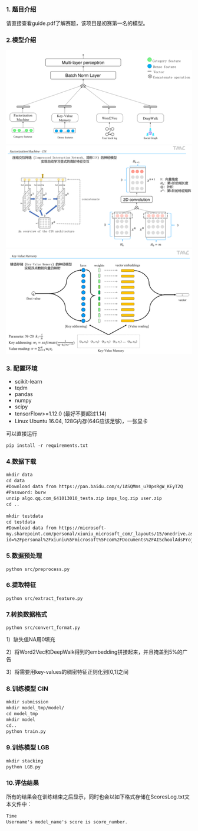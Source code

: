 ### 1. 题目介绍

请直接查看guide.pdf了解赛题，该项目是初赛第一名的模型。

### 2.模型介绍

![avatar](picture/framework.png)
![avatar](picture/CIN.png)
![avatar](picture/key-value.png)

### 3. 配置环境

- scikit-learn
- tqdm
- pandas
- numpy
- scipy
- tensorFlow>=1.12.0 (最好不要超过1.14)
- Linux Ubuntu 16.04, 128G内存(64G应该足够)，一张显卡 

可以直接运行
```shell
pip install -r requirements.txt
```

### 4.数据下载
```shell
mkdir data 
cd data
#Download data from https://pan.baidu.com/s/1ASQMms_u70psRgW_KEyT2Q 
#Password: burw
unzip algo.qq.com_641013010_testa.zip imps_log.zip user.zip
cd ..

mkdir testdata 
cd testdata
#Download data from https://microsoft-my.sharepoint.com/personal/xiuniu_microsoft_com/_layouts/15/onedrive.aspx?id=%2Fpersonal%2Fxiuniu%5Fmicrosoft%5Fcom%2FDocuments%2FAISchoolAdsProject%2FTestDataV2&originalPath=aHR0cHM6Ly9taWNyb3NvZnQtbXkuc2hhcmVwb2ludC5jb20vOmY6L3AveGl1bml1L0VpQ0U2cElFNXVoR28zY2h3cm5xMF9NQk5FakViRHVsaXBDWDJ0eGJFanMxZ3c%5FcnRpbWU9RFNKNVFxVDYyRWc 
```

### 5.数据预处理

```shell
python src/preprocess.py
```

### 6.提取特征

```shell
python src/extract_feature.py
```

### 7.转换数据格式

```shell
python src/convert_format.py
```

1）缺失值NA用0填充

2）将Word2Vec和DeepWalk得到的embedding拼接起来，并且掩盖到5%的广告

3）将需要用key-values的稠密特征正则化到[0,1]之间

### 8.训练模型 CIN

```shell
mkdir submission
mkdir model_tmp/model/
cd model_tmp
mkdir model
cd..
python train.py
```

### 9.训练模型 LGB

```shell
mkdir stacking
python LGB.py
```

### 10.评估结果
所有的结果会在训练结束之后显示，同时也会以如下格式存储在ScoresLog.txt文本文件中：
```shell
Time
Username's model_name's score is score_number.
```
